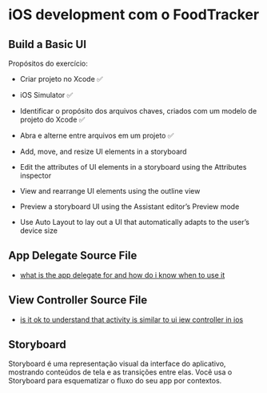 # iOS development com o FoodTracker

## Build a Basic UI

Propósitos do exercício:

* Criar projeto no Xcode :white_check_mark:
* iOS Simulator :white_check_mark:
* Identificar o propósito dos arquivos chaves, criados com um modelo de projeto do Xcode :white_check_mark:
* Abra e alterne entre arquivos em um projeto :white_check_mark:

* Add, move, and resize UI elements in a storyboard
* Edit the attributes of UI elements in a storyboard using the Attributes inspector
* View and rearrange UI elements using the outline view
* Preview a storyboard UI using the Assistant editor’s Preview mode
* Use Auto Layout to lay out a UI that automatically adapts to the user’s device size

## App Delegate Source File
* [what is the app delegate for and how do i know when to use it](https://stackoverflow.com/questions/652460/what-is-the-appdelegate-for-and-how-do-i-know-when-to-use-it)

## View Controller Source File
* [is it ok to understand that activity is similar to ui iew controller in ios](https://stackoverflow.com/questions/7130226/is-this-ok-to-understand-that-activity-is-similar-to-viewcontroller-in-ios)

## Storyboard
Storyboard é uma representação visual da interface do aplicativo, mostrando conteúdos de tela e as transições entre elas. Você usa o Storyboard para esquematizar o fluxo do seu app por contextos.

